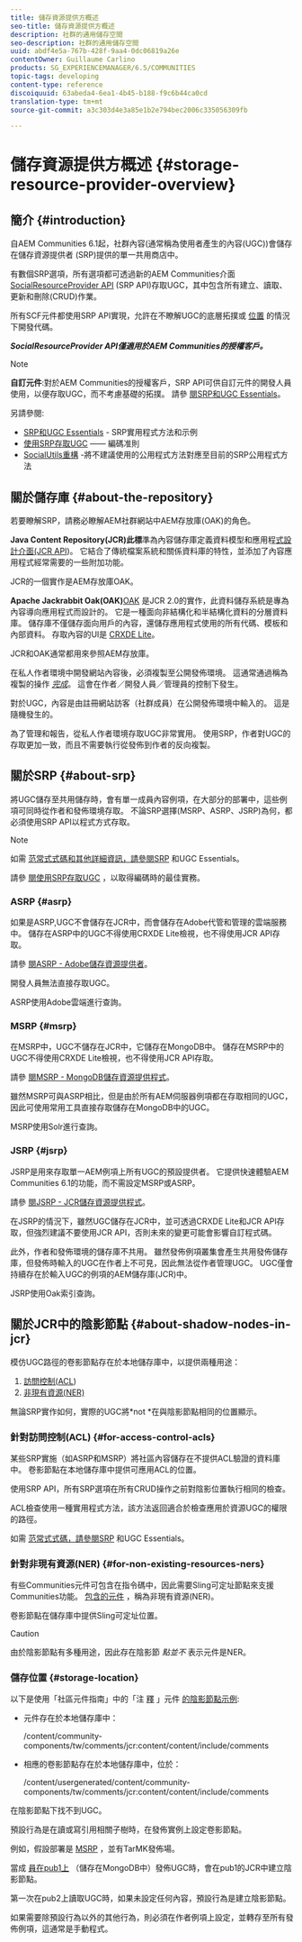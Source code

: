 ```yaml
---
title: 儲存資源提供方概述
seo-title: 儲存資源提供方概述
description: 社群的通用儲存空間
seo-description: 社群的通用儲存空間
uuid: abdf4e5a-767b-428f-9aa4-0dc06819a26e
contentOwner: Guillaume Carlino
products: SG_EXPERIENCEMANAGER/6.5/COMMUNITIES
topic-tags: developing
content-type: reference
discoiquuid: 63abeda4-6ea1-4b45-b188-f9c6b44ca0cd
translation-type: tm+mt
source-git-commit: a3c303d4e3a85e1b2e794bec2006c335056309fb

---
```



# 儲存資源提供方概述 {#storage-resource-provider-overview}

## 簡介 {#introduction}

自AEM Communities 6.1起，社群內容(通常稱為使用者產生的內容(UGC))會儲存在儲存資源提供者 [](working-with-srp.md) (SRP)提供的單一共用商店中。

有數個SRP選項，所有選項都可透過新的AEM Communities介面 [SocialResourceProvider API](srp-and-ugc.md) (SRP API)存取UGC，其中包含所有建立、讀取、更新和刪除(CRUD)作業。

所有SCF元件都使用SRP API實現，允許在不瞭解UGC的底層拓撲或 [位置](topologies.md) 的情況下開發代碼。

***SocialResourceProvider API僅適用於AEM Communities的授權客戶。***

>[!NOTE]
>
>**自訂元件**:對於AEM Communities的授權客戶，SRP API可供自訂元件的開發人員使用，以便存取UGC，而不考慮基礎的拓撲。 請參 [閱SRP和UGC Essentials](srp-and-ugc.md)。

另請參閱:

* [SRP和UGC Essentials](srp-and-ugc.md) - SRP實用程式方法和示例
* [使用SRP存取UGC](accessing-ugc-with-srp.md) —— 編碼准則
* [SocialUtils重構](socialutils.md) -將不建議使用的公用程式方法對應至目前的SRP公用程式方法

## 關於儲存庫 {#about-the-repository}

若要瞭解SRP，請務必瞭解AEM社群網站中AEM存放庫(OAK)的角色。

**Java Content Repository(JCR)此標**&#x200B;準為內容儲存庫定義資料模型和應用程[式設計介面(JCR API](https://jackrabbit.apache.org/jcr/jcr-api.html))。 它結合了傳統檔案系統和關係資料庫的特性，並添加了內容應用程式經常需要的一些附加功能。

JCR的一個實作是AEM存放庫OAK。

**Apache Jackrabbit Oak(OAK)**[OAK](../../help/sites-deploying/platform.md) 是JCR 2.0的實作，此資料儲存系統是專為內容導向應用程式而設計的。 它是一種面向非結構化和半結構化資料的分層資料庫。 儲存庫不僅儲存面向用戶的內容，還儲存應用程式使用的所有代碼、模板和內部資料。 存取內容的UI是 [CRXDE Lite](../../help/sites-developing/developing-with-crxde-lite.md)。

JCR和OAK通常都用來參照AEM存放庫。

在私人作者環境中開發網站內容後，必須複製至公開發佈環境。 這通常通過稱為複製的操作 *[完成](deploy-communities.md#replication-agents-on-author)*。 這會在作者／開發人員／管理員的控制下發生。

對於UGC，內容是由註冊網站訪客（社群成員）在公開發佈環境中輸入的。 這是隨機發生的。

為了管理和報告，從私人作者環境存取UGC非常實用。 使用SRP，作者對UGC的存取更加一致，而且不需要執行從發佈到作者的反向複製。

## 關於SRP {#about-srp}

將UGC儲存至共用儲存時，會有單一成員內容例項，在大部分的部署中，這些例項可同時從作者和發佈環境存取。 不論SRP選擇(MSRP、ASRP、JSRP)為何，都必須使用SRP API以程式方式存取。

>[!NOTE]
>
>如需 [范常式式碼和其他詳細資訊，請參閱SRP](srp-and-ugc.md) 和UGC Essentials。
>
>請參 [閱使用SRP存取UGC](accessing-ugc-with-srp.md) ，以取得編碼時的最佳實務。

### ASRP {#asrp}

如果是ASRP,UGC不會儲存在JCR中，而會儲存在Adobe代管和管理的雲端服務中。 儲存在ASRP中的UGC不得使用CRXDE Lite檢視，也不得使用JCR API存取。

請參 [閱ASRP - Adobe儲存資源提供者](asrp.md)。

開發人員無法直接存取UGC。

ASRP使用Adobe雲端進行查詢。

### MSRP {#msrp}

在MSRP中，UGC不儲存在JCR中，它儲存在MongoDB中。 儲存在MSRP中的UGC不得使用CRXDE Lite檢視，也不得使用JCR API存取。

請參 [閱MSRP - MongoDB儲存資源提供程式](msrp.md)。

雖然MSRP可與ASRP相比，但是由於所有AEM伺服器例項都在存取相同的UGC，因此可使用常用工具直接存取儲存在MongoDB中的UGC。

MSRP使用Solr進行查詢。

### JSRP {#jsrp}

JSRP是用來存取單一AEM例項上所有UGC的預設提供者。 它提供快速體驗AEM Communities 6.1的功能，而不需設定MSRP或ASRP。

請參 [閱JSRP - JCR儲存資源提供程式](jsrp.md)。

在JSRP的情況下，雖然UGC儲存在JCR中，並可透過CRXDE Lite和JCR API存取，但強烈建議不要使用JCR API，否則未來的變更可能會影響自訂程式碼。

此外，作者和發佈環境的儲存庫不共用。 雖然發佈例項叢集會產生共用發佈儲存庫，但發佈時輸入的UGC在作者上不可見，因此無法從作者管理UGC。 UGC僅會持續存在於輸入UGC的例項的AEM儲存庫(JCR)中。

JSRP使用Oak索引查詢。

## 關於JCR中的陰影節點 {#about-shadow-nodes-in-jcr}

模仿UGC路徑的卷影節點存在於本地儲存庫中，以提供兩種用途：

1. [訪問控制(ACL](#for-access-control-acls))
1. [非現有資源(NER)](#for-non-existing-resources-ners)

無論SRP實作如何，實際的UGC將*not *在與陰影節點相同的位置顯示。

### 針對訪問控制(ACL) {#for-access-control-acls}

某些SRP實施（如ASRP和MSRP）將社區內容儲存在不提供ACL驗證的資料庫中。 卷影節點在本地儲存庫中提供可應用ACL的位置。

使用SRP API，所有SRP選項在所有CRUD操作之前對陰影位置執行相同的檢查。

ACL檢查使用一種實用程式方法，該方法返回適合於檢查應用於資源UGC的權限的路徑。

如需 [范常式式碼，請參閱SRP](srp-and-ugc.md) 和UGC Essentials。

### 針對非現有資源(NER) {#for-non-existing-resources-ners}

有些Communities元件可包含在指令碼中，因此需要Sling可定址節點來支援Communities功能。 [包含的元件](scf.md#add-or-include-a-communities-component) ，稱為非現有資源(NER)。

卷影節點在儲存庫中提供Sling可定址位置。

>[!CAUTION]
>
>由於陰影節點有多種用途，因此存在陰影節 *點並不* 表示元件是NER。

### 儲存位置 {#storage-location}

以下是使用「社區元件指南」中的「注 [釋](http://localhost:4502/content/community-components/en/comments.html) 」元件 [的陰影節點示例](components-guide.md):

* 元件存在於本地儲存庫中：

   /content/community-components/tw/comments/jcr:content/content/include/comments

* 相應的卷影節點存在於本地儲存庫中，位於：

   /content/usergenerated/content/community-components/tw/comments/jcr:content/content/include/comments

在陰影節點下找不到UGC。

預設行為是在讀或寫引用相關子樹時，在發佈實例上設定卷影節點。

例如，假設部署是 [MSRP](msrp.md) ，並有TarMK發佈場。

當成 [員在pub1上](users.md) （儲存在MongoDB中）發佈UGC時，會在pub1的JCR中建立陰影節點。

第一次在pub2上讀取UGC時，如果未設定任何內容，預設行為是建立陰影節點。

如果需要除預設行為以外的其他行為，則必須在作者例項上設定，並轉存至所有發佈例項，這通常是手動程式。
